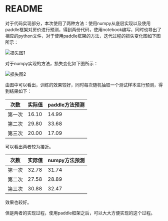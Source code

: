 # README

对于代码实现部分，本次使用了两种方法：使用numpy从底层实现以及使用paddle框架对房价进行预测，得到两份代码，使用notebook编写，同时也导出了相应的python文件，对于使用paddle框架的方法，迭代过程的损失变化图如下图所示：

![损失图1](D:\桌面\awesome-DeepLearning\examples\chapter1\损失图1.png)



对于numpy实现的方法，损失变化如下图所示：



![损失图2](D:\桌面\awesome-DeepLearning\examples\chapter1\损失图2.png)



由图中可以看出，训练的效果较好，同时每次随机抽取一个测试样本进行预测，得到结果如下：

| 次数   | 实际值 | paddle方法预测 |
| ------ | ------ | -------------- |
| 第一次 | 16.10  | 14.99          |
| 第二次 | 29.80  | 33.68          |
| 第三次 | 20.00  | 17.09          |

可以看出两者较为接近。

| 次数   | 实际值 | numpy方法预测 |
| ------ | ------ | ------------- |
| 第一次 | 32.78  | 31.74         |
| 第二次 | 27.58  | 28.89         |
| 第三次 | 30.88  | 32.47         |

效果也较好。

但是两者的实现过程，使用paddle框架之后，可以大大方便实现的这个过程。